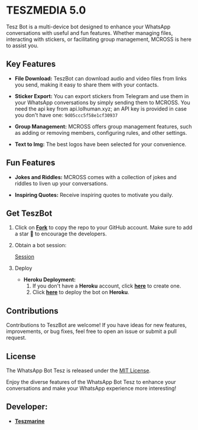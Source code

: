 # TESZMEDIA 5.0



Tesz Bot is a multi-device bot designed to enhance your WhatsApp conversations with useful and fun features. Whether managing files, interacting with stickers, or facilitating group management, MCROSS is here to assist you.

## Key Features

- **File Download:** TeszBot can download audio and video files from links you send, making it easy to share them with your contacts.

- **Sticker Export:** You can export stickers from Telegram and use them in your WhatsApp conversations by simply sending them to MCROSS. You need the api key from api.lolhuman.xyz; an API key is provided in case you don't have one: `9d05ccc5f58e1cf30937`

- **Group Management:** MCROSS offers group management features, such as adding or removing members, configuring rules, and other settings.

- **Text to Img:** The best logos have been selected for your convenience.

## Fun Features

- **Jokes and Riddles:** MCROSS comes with a collection of jokes and riddles to liven up your conversations.

- **Inspiring Quotes:** Receive inspiring quotes to motivate you daily.

## Get TeszBot

1. Click on **[Fork](https://github.com/Lowkeytesz/Zokku2)** to copy the repo to your GitHub account. Make sure to add a star 🌟 to encourage the developers.

2. Obtain a bot session: 

   [Session](https://zokouscan.onrender.com)

3. Deploy
   - **Heroku Deployment:**
     1. If you don't have a **Heroku** account, click [**here**](https://id.heroku.com/login) to create one.
     2. Click [**here**](https://dashboard.heroku.com/new?template=https://github.com/Faouz995/Zokou-2.0-englishV) to deploy the bot on **Heroku**.

## Contributions

Contributions to TeszBot are welcome! If you have ideas for new features, improvements, or bug fixes, feel free to open an issue or submit a pull request.

## License

The WhatsApp Bot Tesz is released under the [MIT License](https://opensource.org/licenses/MIT).

Enjoy the diverse features of the WhatsApp Bot Tesz to enhance your conversations and make your WhatsApp experience more interesting!

## Developer:

- [**Teszmarine**](https://wa.me/2348144410494)


